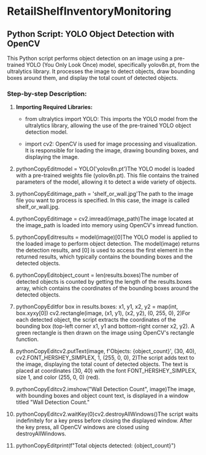 # RetailShelfInventoryMonitoring
Python Script: YOLO Object Detection with OpenCV
------------------------------------------------

This Python script performs object detection on an image using a pre-trained YOLO (You Only Look Once) model, specifically yolov8n.pt, from the ultralytics library. It processes the image to detect objects, draw bounding boxes around them, and display the total count of detected objects.

### Step-by-step Description:

1.  **Importing Required Libraries:**
    
    *   from ultralytics import YOLO: This imports the YOLO model from the ultralytics library, allowing the use of the pre-trained YOLO object detection model.
        
    *   import cv2: OpenCV is used for image processing and visualization. It is responsible for loading the image, drawing bounding boxes, and displaying the image.
        
2.  pythonCopyEditmodel = YOLO('yolov8n.pt')The YOLO model is loaded with a pre-trained weights file (yolov8n.pt). This file contains the trained parameters of the model, allowing it to detect a wide variety of objects.
    
3.  pythonCopyEditimage\_path = 'shelf\_or\_wall.jpg'The path to the image file you want to process is specified. In this case, the image is called shelf\_or\_wall.jpg.
    
4.  pythonCopyEditimage = cv2.imread(image\_path)The image located at the image\_path is loaded into memory using OpenCV's imread function.
    
5.  pythonCopyEditresults = model(image)\[0\]The YOLO model is applied to the loaded image to perform object detection. The model(image) returns the detection results, and \[0\] is used to access the first element in the returned results, which typically contains the bounding boxes and the detected objects.
    
6.  pythonCopyEditobject\_count = len(results.boxes)The number of detected objects is counted by getting the length of the results.boxes array, which contains the coordinates of the bounding boxes around the detected objects.
    
7.  pythonCopyEditfor box in results.boxes: x1, y1, x2, y2 = map(int, box.xyxy\[0\]) cv2.rectangle(image, (x1, y1), (x2, y2), (0, 255, 0), 2)For each detected object, the script extracts the coordinates of the bounding box (top-left corner x1, y1 and bottom-right corner x2, y2). A green rectangle is then drawn on the image using OpenCV's rectangle function.
    
8.  pythonCopyEditcv2.putText(image, f'Objects: {object\_count}', (30, 40), cv2.FONT\_HERSHEY\_SIMPLEX, 1, (255, 0, 0), 2)The script adds text to the image, displaying the total count of detected objects. The text is placed at coordinates (30, 40) with the font FONT\_HERSHEY\_SIMPLEX, size 1, and color (255, 0, 0) (red).
    
9.  pythonCopyEditcv2.imshow("Wall Detection Count", image)The image, with bounding boxes and object count text, is displayed in a window titled "Wall Detection Count."
    
10.  pythonCopyEditcv2.waitKey(0)cv2.destroyAllWindows()The script waits indefinitely for a key press before closing the displayed window. After the key press, all OpenCV windows are closed using destroyAllWindows.
    
11.  pythonCopyEditprint(f"Total objects detected: {object\_count}")
